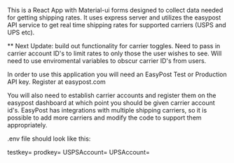 This is a React App with Material-ui forms designed to collect data needed for getting shipping rates. It uses express server and utilizes the easypost API service to get real time shipping rates for supported carriers (USPS and UPS etc). 

** Next Update: build out functionality for carrier toggles. Need to pass in carrier account ID's to limit rates to only those the user wishes to see. Will need to use enviromental variables to obscur carrier ID's from users.

In order to use this application you will need an EasyPost Test or Production API key. Register at easypost.com

You will also need to establish carrier accounts and register them on the easypost dashboard at which point you should be given carrier account id's. EasyPost has integrations with multiple shipping carriers, so it is possible to add more carriers and modify the code to support them appropriately.

.env file should look like this:

testkey=<your easypost test API key>
prodkey=<your easypost production key>
USPSAccount=<carrier account id>
UPSAccount=<carrier account id>
